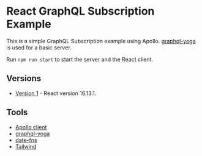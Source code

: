 # React GraphQL Subscription Example

This is a simple GraphQL Subscription example using Apollo. [graphql-yoga](https://github.com/prisma-labs/graphql-yoga) is used for a basic server.

Run `npm run start` to start the server and the React client.

## Versions

- [Version 1](https://github.com/DavidBuck/react-graphql-subscription-example/tree/v1.0) - React version 16.13.1.

## Tools

- [Apollo client](https://www.npmjs.com/package/apollo-client)
- [graphql-yoga](https://github.com/prisma-labs/graphql-yoga)
- [date-fns](https://github.com/date-fns/date-fns)
- [Tailwind](https://tailwindcss.com)
